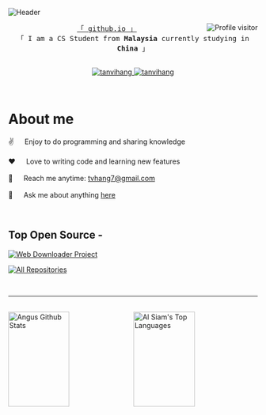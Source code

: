 <!---
tanvihang/tanvihang is a ✨ special ✨ repository because its `README.md` (this file) appears on your GitHub profile.
You can click the Preview link to take a look at your changes.
--->

![Header]("./assets/github-header-image.png")

<a href="https://komarev.com/ghpvc/?username=tanvihang">
  <img align="right" src="https://komarev.com/ghpvc/?username=tanvihang&label=Visitors&color=0e75b6&style=flat" alt="Profile visitor" />
</a>


<p align="center"> 
  <samp>
    <a href="https://tanvihang.github.io">「 github.io 」</a>
    <br>
    「 I am a CS Student from <b>Malaysia</b> currently studying in <b>China</b> 」
    <br>
    <br>
  </samp>
</p>

<p align="center">
 <a href="https://www.linkedin.com/in/angus-tan-4b1a16208/" target="_blank">
  <img src="https://img.shields.io/badge/LinkedIn-0077B5?style=for-the-badge&logo=linkedin&logoColor=white" alt="tanvihang"/>
 </a>
 <a href="https://dev.to/tanvihang" target="_blank">
  <img src="https://img.shields.io/badge/dev.to-0A0A0A?style=for-the-badge&logo=dev.to&logoColor=white" alt="tanvihang" />
 </a>
</p>
<br />

<!-- About Section -->
 # About me
 
<p>
<!--  <img align="right" width="350" src="/assets/" alt="" /> -->
  
 ✌️ &emsp; Enjoy to do programming and sharing knowledge <br/><br/>
 ❤️ &emsp; Love to writing code and learning new features<br/><br/>
 📧 &emsp; Reach me anytime: tvhang7@gmail.com<br/><br/>
 💬 &emsp; Ask me about anything [here](https://github.com/tanvihang/tanvihang/issues)

</p>

<br/>

## Top Open Source -
[![Web Downloader Project](https://github-readme-stats.vercel.app/api/pin/?username=tanvihang&repo=WebDownloader2023&border_color=7F3FBF&bg_color=0D1117&title_color=C9D1D9&text_color=8B949E&icon_color=7F3FBF)](https://github.com/tanvihang/WebDownloader2023)

<p align="left">
  <a href="https://github.com/tanvihang?tab=repositories" target="_blank"><img alt="All Repositories" title="All Repositories" src="https://img.shields.io/badge/-All%20Repos-2962FF?style=for-the-badge&logo=koding&logoColor=white"/></a>
</p>

<br/>
<hr/>
<br/>



<a> 
    <a href="https://github.com/tanvihang"><img alt="Angus Github Stats" src="https://denvercoder1-github-readme-stats.vercel.app/api?username=tanvihang&show_icons=true&count_private=true&theme=cobalt&border_color=7F3FBF&bg_color=0D1117&title_color=F85D7F&icon_color=F8D866" height="192px" width="49.5%"/></a>
  <a href="https://github.com/tanvihang"><img alt="Al Siam's Top Languages" src="https://denvercoder1-github-readme-stats.vercel.app/api/top-langs/?username=tanvihang&langs_count=8&layout=compact&theme=cobalt&border_color=7F3FBF&bg_color=0D1117&title_color=F85D7F&icon_color=F8D866" height="192px" width="49.5%"/></a>
  <br/>
</a>
